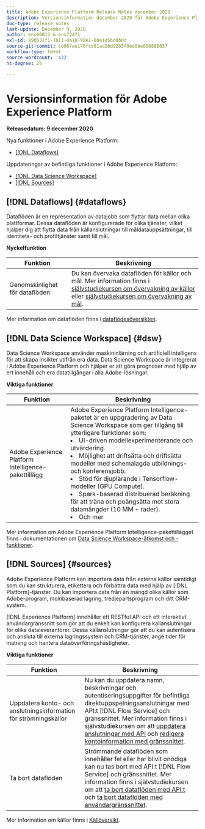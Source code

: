 ```yaml
---
title: Adobe Experience Platform Release Notes december 2020
description: Versionsinformation december 2020 för Adobe Experience Platform.
doc-type: release notes
last-update: December 9, 2020
author: ens60013 & ens72471
exl-id: 89d631f1-1b11-4a18-98e1-08e1d5bd8b0d
source-git-commit: ce967ae176fce81aa26d92b3f0ee8be006808657
workflow-type: tm+mt
source-wordcount: '432'
ht-degree: 2%

---
```


# Versionsinformation för Adobe Experience Platform

**Releasedatum: 9 december 2020**

Nya funktioner i Adobe Experience Platform:

- [[!DNL Dataflows]](#dataflows)

Uppdateringar av befintliga funktioner i Adobe Experience Platform:

- [[!DNL Data Science Workspace]](#dsw)
- [[!DNL Sources]](#sources)

## [!DNL Dataflows] {#dataflows}

Dataflöden är en representation av datajobb som flyttar data mellan olika plattformar. Dessa dataflöden är konfigurerade för olika tjänster, vilket hjälper dig att flytta data från källanslutningar till måldatauppsättningar, till identitets- och profiltjänster samt till mål.

**Nyckelfunktion**

| Funktion | Beskrivning |
| ------- | ----------- |
| Genomskinlighet för dataflöden | Du kan övervaka dataflöden för källor och mål. Mer information finns i [självstudiekursen om övervakning av källor](../../dataflows/ui/monitor-sources.md) eller [självstudiekursen om övervakning av mål](../../dataflows/ui/monitor-destinations.md). |

Mer information om dataflöden finns i [dataflödesöversikten](../../dataflows/home.md).

## [!DNL Data Science Workspace] {#dsw}

Data Science Workspace använder maskininlärning och artificiell intelligens för att skapa insikter utifrån era data. Data Science Workspace är integrerat i Adobe Experience Platform och hjälper er att göra prognoser med hjälp av ert innehåll och era datatillgångar i alla Adobe-lösningar.

**Viktiga funktioner**

| Funktion | Beskrivning |
| --- | ---|
| Adobe Experience Platform Intelligence-pakettillägg | Adobe Experience Platform Intelligence-paketet är en uppgradering av Data Science Workspace som ger tillgång till ytterligare funktioner som: <li> UI-driven modellexperimenterande och utvärdering.</li><li> Möjlighet att driftsätta och driftsätta modeller med schemalagda utbildnings- och konferensjobb.</li><li> Stöd för djuplärande i Tensorflow-modeller (GPU Compute).</li><li> Spark-baserad distribuerad beräkning för att träna och poängsätta mot stora datamängder (10 MM + rader).</li><li>Och mer</li> |

Mer information om Adobe Experience Platform Intelligence-pakettillägget finns i dokumentationen om [Data Science Workspace-åtkomst och -funktioner](../../data-science-workspace/access-features-dsw.md).

## [!DNL Sources] {#sources}

Adobe Experience Platform kan importera data från externa källor samtidigt som du kan strukturera, etikettera och förbättra data med hjälp av [!DNL Platform]-tjänster. Du kan importera data från en mängd olika källor som Adobe-program, molnbaserad lagring, tredjepartsprogram och ditt CRM-system.

[!DNL Experience Platform] innehåller ett RESTful API och ett interaktivt användargränssnitt som gör att du enkelt kan konfigurera källanslutningar för olika dataleverantörer. Dessa källanslutningar gör att du kan autentisera och ansluta till externa lagringssystem och CRM-tjänster, ange tider för matning och hantera dataöverföringshastigheter.

**Viktiga funktioner**

| Funktion | Beskrivning |
| ------- | ----------- |
| Uppdatera konto- och anslutningsinformation för strömningskällor | Nu kan du uppdatera namn, beskrivningar och autentiseringsuppgifter för befintliga direktuppspelningsanslutningar med API:t [!DNL Flow Service] och gränssnittet. Mer information finns i självstudiekursen om att [uppdatera anslutningar med API](../../sources/tutorials/api/update.md) och [redigera kontoinformation med gränssnittet](../../sources/tutorials/ui/monitor.md). |
| Ta bort dataflöden | Strömmande dataflöden som innehåller fel eller har blivit onödiga kan nu tas bort med API:t [!DNL Flow Service] och gränssnittet. Mer information finns i självstudiekursen om att [ta bort dataflöden med API:t ](../../sources/tutorials/api/delete-dataflows.md) och [ta bort dataflöden med användargränssnittet](../../sources/tutorials/ui/delete.md). |

Mer information om källor finns i [Källöversikt](../../sources/home.md).

